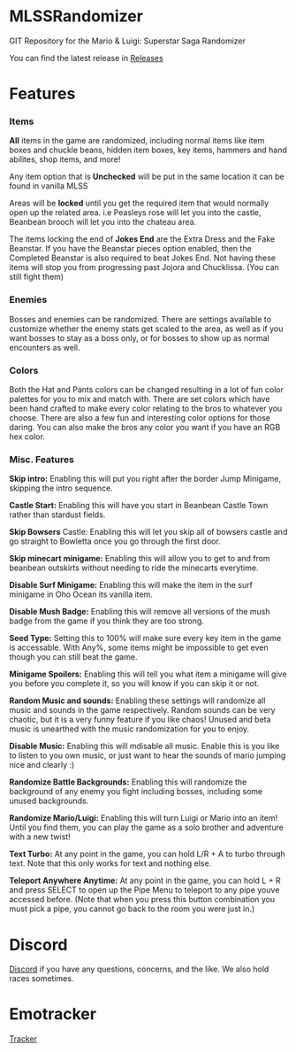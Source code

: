 # MLSSRandomizer
GIT Repository for the Mario &amp; Luigi: Superstar Saga Randomizer

You can find the latest release in [Releases](https://github.com/jamesbrq/MLSSRandomizer/releases)

# Features

### Items

**All** items in the game are randomized, including normal items like item boxes and chuckle beans, hidden item boxes, key items, hammers and hand abilites, shop items, and more!

Any item option that is **Unchecked** will be put in the same location it can be found in vanilla MLSS

Areas will be **locked** until you get the required item that would normally open up the related area. 
i.e Peasleys rose will let you into the castle, Beanbean brooch will let you into the chateau area.

The items locking the end of **Jokes End** are the Extra Dress and the Fake Beanstar.
If you have the Beanstar pieces option enabled, then the Completed Beanstar is also required to beat Jokes End.
Not having these items will stop you from progressing past Jojora and Chucklissa. (You can still fight them)

### Enemies

Bosses and enemies can be randomized. There are settings available to customize whether the enemy stats get scaled to the area, as well as if you want bosses to stay as a boss only, or for bosses to show up as normal encounters as well.

### Colors

Both the Hat and Pants colors can be changed resulting in a lot of fun color palettes for you to mix and match with. There are set colors which have been hand crafted to make every color relating to the bros to whatever you choose. There are also a few fun and interesting color options for those daring. You can also make the bros any color you want if you have an RGB hex color.

### Misc. Features

**Skip intro:** Enabling this will put you right after the border Jump Minigame, skipping the intro sequence.

**Castle Start:** Enabling this will have you start in Beanbean Castle Town rather than stardust fields.

**Skip Bowsers** Castle: Enabling this will let you skip all of bowsers castle and go straight to Bowletta once you go through the first door.

**Skip minecart minigame:** Enabling this will allow you to get to and from beanbean outskirts without needing to ride the minecarts everytime.

**Disable Surf Minigame:** Enabling this will make the item in the surf minigame in Oho Ocean its vanilla item.

**Disable Mush Badge:** Enabling this will remove all versions of the mush badge from the game if you think they are too strong.

**Seed Type:** Setting this to 100% will make sure every key item in the game is accessable. With Any%, some items might be impossible to get even though you can still beat the game.

**Minigame Spoilers:** Enabling this will tell you what item a minigame will give you before you complete it, so you will know if you can skip it or not.

**Random Music and sounds:** Enabling these settings will randomize all music and sounds in the game respectively. Random sounds can be very chaotic, but it is a very funny feature if you like chaos! Unused and beta music is unearthed with the music randomization for you to enjoy.

**Disable Music:** Enabling this will mdisable all music. Enable this is you like to listen to you own music, or just want to hear the sounds of mario jumping nice and clearly :)

**Randomize Battle Backgrounds:** Enabling this will randomize the background of any enemy you fight including bosses, including some unused backgrounds.

**Randomize Mario/Luigi:** Enabling this will turn Luigi or Mario into an item! Until you find them, you can play the game as a solo brother and adventure with a new twist!

**Text Turbo:** At any point in the game, you can hold L/R + A to turbo through text. Note that this only works for text and nothing else.

**Teleport Anywhere Anytime:** At any point in the game, you can hold L + R and press SELECT to open up the Pipe Menu to teleport to any pipe youve accessed before.
(Note that when you press this button combination you must pick a pipe, you cannot go back to the room you were just in.)

# Discord

[Discord](https://discord.gg/MVZ3hDyAuY) if you have any questions, concerns, and the like. We also hold races sometimes.

# Emotracker

[Tracker](https://drive.google.com/file/d/13r-SPQ-0oK3DtSomgvz-l3DaZbZrzOYr/view?usp=share_link)
